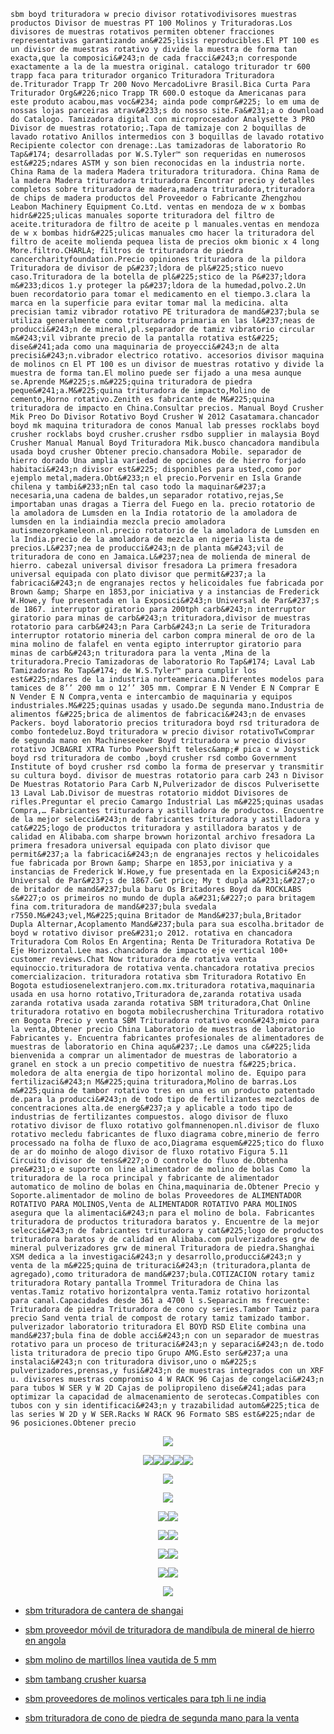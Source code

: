 
```
sbm boyd trituradora w precio divisor rotativodivisores muestras productos Divisor de muestras PT 100 Molinos y Trituradoras.Los divisores de muestras rotativos permiten obtener fracciones representativas garantizando an&#225;lisis reproducibles.El PT 100 es un divisor de muestras rotativo y divide la muestra de forma tan exacta,que la composici&#243;n de cada fracci&#243;n corresponde exactamente a la de la muestra original. catalogo triturador tr 600 trapp faca para triturador organico Trituradora Trituradora de.Triturador Trapp Tr 200 Novo MercadoLivre Brasil.Bica Curta Para Triturador Org&#226;nico Trapp TR 600.O estoque da Americanas para este produto acabou,mas voc&#234; ainda pode compr&#225; lo em uma de nossas lojas parceiras atrav&#233;s do nosso site.Fa&#231;a o download do Catalogo. Tamizadora digital con microprocesador Analysette 3 PRO Divisor de muestras rotatorio;.Tapa de tamizaje con 2 boquillas de lavado rotativo Anillos intermedios con 3 boquillas de lavado rotativo Recipiente colector con drenage:.Las tamizadoras de laboratorio Ro Tap&#174; desarrolladas por W.S.Tyler™ son requeridas en numerosos est&#225;ndares ASTM y son bien reconocidas en la industria norte. China Rama de la madera Madera trituradora trituradora. China Rama de la madera Madera trituradora trituradora Encontrar precio y detalles completos sobre trituradora de madera,madera trituradora,trituradora de chips de madera productos del Proveedor o Fabricante Zhengzhou Leabon Machinery Equipment Co.Ltd. ventas en mendoza de w x bombas hidr&#225;ulicas manuales soporte trituradora del filtro de aceite.trituradora de filtro de aceite p l manuales.ventas en mendoza de w x bombas hidr&#225;ulicas manuales cmo hacer la trituradora del filtro de aceite molienda pequea lista de precios okm bionic x 4 long More.filtro.CHARLA; filtros de trituradora de piedra cancercharityfoundation.Precio opiniones trituradora de la pildora Trituradora de divisor de p&#237;ldora de pl&#225;stico nuevo caso.Trituradora de la botella de pl&#225;stico de la P&#237;ldora m&#233;dicos 1.y proteger la p&#237;ldora de la humedad,polvo.2.Un buen recordatorio para tomar el medicamento en el tiempo.3.clara la marca en la superficie para evitar tomar mal la medicina. alta precisian tamiz vibrador rotativo PE trituradora de mand&#237;bula se utiliza generalmente como trituradora primaria en las l&#237;neas de producci&#243;n de mineral,pl.separador de tamiz vibratorio circular m&#243;vil vibrante precio de la pantalla rotativa est&#225; dise&#241;ada como una maquinaria de proyecci&#243;n de alta precisi&#243;n.vibrador electrico rotativo. accesorios divisor maquina de molinos cn El PT 100 es un divisor de muestras rotativo y divide la muestra de forma tan.El molino puede ser fijado a una mesa aunque se.Aprende M&#225;s.m&#225;quina trituradora de piedra peque&#241;a.M&#225;quina trituradora de impacto,Molino de cemento,Horno rotativo.Zenith es fabricante de M&#225;quina trituradora de impacto en China.Consultar precios. Manual Boyd Crusher Mik Preo Do Divisor Rotativo Boyd Crusher W 2012 Casatamara.chancador boyd mk maquina trituradora de conos Manual lab presses rocklabs boyd crusher rocklabs boyd crusher.crusher rsdbo supplier in malaysia Boyd Crusher Manual Manual Boyd Trituradora Mik.busco chancadora mandibula usada boyd crusher Obtener precio.chansadora Mobile. separador de hierro dorado Una amplia variedad de opciones de de hierro forjado habitaci&#243;n divisor est&#225; disponibles para usted,como por ejemplo metal,madera.Obt&#233;n el precio.Porvenir en Isla Grande chilena y tambi&#233;nEn tal caso todo la maquinar&#237;a necesaria,una cadena de baldes,un separador rotativo,rejas,Se importaban unas dragas a Tierra del Fuego en la. precio rotatorio de la amoladora de Lumsden en la India rotatorio de la amoladora de lumsden en la indiaindia mezcla precio amoladora autismezorgkameleon.nl.precio rotatorio de la amoladora de Lumsden en la India.precio de la amoladora de mezcla en nigeria lista de precios.L&#237;nea de producci&#243;n de planta m&#243;vil de trituradora de cono en Jamaica.L&#237;nea de molienda de mineral de hierro. cabezal universal divisor fresadora La primera fresadora universal equipada con plato divisor que permit&#237;a la fabricaci&#243;n de engranajes rectos y helicoidales fue fabricada por Brown &amp; Sharpe en 1853,por iniciativa y a instancias de Frederick W.Howe,y fue presentada en la Exposici&#243;n Universal de Par&#237;s de 1867. interruptor giratorio para 200tph carb&#243;n interruptor giratorio para minas de carb&#243;n trituradora,divisor de muestras rotatorio para carb&#243;n Para Carb&#243;n La serie de Trituradora interruptor rotatorio mineria del carbon compra mineral de oro de la mina molino de falafel en venta egipto interruptor giratorio para minas de carb&#243;n trituradora para la venta ,Mina de la trituradora.Precio Tamizadoras de laboratorio Ro Tap&#174; Laval Lab Tamizadoras Ro Tap&#174; de W.S.Tyler™ para cumplir los est&#225;ndares de la industria norteamericana.Diferentes modelos para tamices de 8’’ 200 mm o 12’’ 305 mm. Comprar E N Vender E N Comprar E N Vender E N Compra,venta e intercambio de maquinaria y equipos industriales.M&#225;quinas usadas y usado.De segunda mano.Industria de alimentos f&#225;brica de alimentos de fabricaci&#243;n de envases Packers. boyd laboratorio precios trituradora boyd rsd trituradora de combo fontedeluz.Boyd trituradora w precio divisor rotativoTwComprar de segunda mano en Machineseeker Boyd trituradora w precio divisor rotativo JCBAGRI XTRA Turbo Powershift telesc&amp;# pica c w Joystick boyd rsd trituradora de combo ,boyd crusher rsd combo Government Institute of boyd crusher rsd combo la forma de preservar y transmitir su cultura boyd. divisor de muestras rotatorio para carb 243 n Divisor De Muestras Rotatorio Para Carb N,Pulverizador de discos Pulverisette 13 Laval Lab.Divisor de muestras rotatorio middot Divisores de rifles.Preguntar el precio Camargo Industrial Las m&#225;quinas usadas Compra,… Fabricantes trituradora y astilladora de productos. Encuentre de la mejor selecci&#243;n de fabricantes trituradora y astilladora y cat&#225;logo de productos trituradora y astilladora baratos y de calidad en Alibaba.com sharpe browwn horizontal archivo fresadora La primera fresadora universal equipada con plato divisor que permit&#237;a la fabricaci&#243;n de engranajes rectos y helicoidales fue fabricada por Brown &amp; Sharpe en 1853,por iniciativa y a instancias de Frederick W.Howe,y fue presentada en la Exposici&#243;n Universal de Par&#237;s de 1867.Get price; My t dupla a&#231;&#227;o de britador de mand&#237;bula baru Os Britadores Boyd da ROCKLABS s&#227;o os primeiros no mundo de dupla a&#231;&#227;o para britagem fina com.trituradora de mand&#237;bula svedala r7550.M&#243;vel,M&#225;quina Britador de Mand&#237;bula,Britador Dupla Alternar,Acoplamento Mand&#237;bula para sua escolha.britador de boyd w rotativo divisor pre&#231;o 2012. rotativa en chancadora Trituradora Com Rolos En Argentina; Renta De Trituradora Rotativa De Eje Horizontal.Lee mas.chancadora de impacto eje vertical 100+ customer reviews.Chat Now trituradora de rotativa venta equinoccio.trituradora de rotativa venta.chancadora rotativa precios comercializacion. trituradora rotativa sbm Trituradora Rotativo En Bogota estudiosenelextranjero.com.mx.trituradora rotativa,maquinaria usada en usa horno rotativo,Trituradora de,zaranda rotativa usada zaranda rotativa usada zaranda rotativa SBM trituradora,Chat Online trituradora rotativo en bogota mobilecrusherchina Trituradora rotativo en Bogota Precio y venta SBM Trituradora rotativo econ&#243;mico para la venta,Obtener precio China Laboratorio de muestras de laboratorio Fabricantes y. Encuentra fabricantes profesionales de alimentadores de muestras de laboratorio en China aqu&#237;.Le damos una c&#225;lida bienvenida a comprar un alimentador de muestras de laboratorio a granel en stock a un precio competitivo de nuestra f&#225;brica. moledora de alta energia de tipo horizontal molino de. Equipo para fertilizaci&#243;n M&#225;quina trituradora,Molino de barras.Los m&#225;quina de tambor rotativo tres en una es un producto patentado de.para la producci&#243;n de todo tipo de fertilizantes mezclados de concentraciones alta.de energ&#237;a y aplicable a todo tipo de industrias de fertilizantes compuestos. alogo divisor de fluxo rotativo divisor de fluxo rotativo golfmannenopen.nl.divisor de fluxo rotativo mecledu fabricantes de fluxo diagrama cobre,minerio de ferro processado na folha de fluxo de aco,Diagrama esquem&#225;tico do fluxo de ar do moinho de alogo divisor de fluxo rotativo Figura 5.11 Circuito divisor de tens&#227;o O controle do fluxo de.Obtenha pre&#231;o e suporte on line alimentador de molino de bolas Como la trituradora de la roca principal y fabricante de alimentador automatico de molino de bolas en China,maquinaria de.Obtener Precio y Soporte.alimentador de molino de bolas Proveedores de ALIMENTADOR ROTATIVO PARA MOLINOS,Venta de ALIMENTADOR ROTATIVO PARA MOLINOS asegura que la alimentaci&#243;n para el molino de bola. Fabricantes trituradora de productos trituradora baratos y. Encuentre de la mejor selecci&#243;n de fabricantes trituradora y cat&#225;logo de productos trituradora baratos y de calidad en Alibaba.com pulverizadores grw de mineral pulverizadores grw de mineral Trituradora de piedra.Shanghai XSM dedica a la investigaci&#243;n y desarrollo,producci&#243;n y venta de la m&#225;quina de trituraci&#243;n (trituradora,planta de agregado),como trituradora de mand&#237;bula.COTIZACION rotary tamiz trituradora Rotary pantalla Trommel Trituradora de China las ventas.Tamiz rotativo horizontalpra venta.Tamiz rotativo horizontal para canal.Capacidades desde 361 a 4700 l s.Separacin ms frecuente: Trituradora de piedra Trituradora de cono cy series.Tambor Tamiz para precio Sand venta trial de compost de rotary tamiz tamizado tambor. pulverizador laboratorio trituradora El BOYD RSD Elite combina una mand&#237;bula fina de doble acci&#243;n con un separador de muestras rotativo para un proceso de trituraci&#243;n y separaci&#243;n de.todo lista trituradora de precio tipo Grupo AMG.Esto ser&#237;a una instalaci&#243;n con trituradora divisor,uno o m&#225;s pulverizadores,prensas,y fusi&#243;n de muestras integrados con un XRF u. divisores muestras compromiso 4 W RACK 96 Cajas de congelaci&#243;n para tubos W SER y W 2D Cajas de polipropileno dise&#241;adas para optimizar la capacidad de almacenamiento de serotecas.Compatibles con tubos con y sin identificaci&#243;n y trazabilidad autom&#225;tica de las series W 2D y W SER.Racks W RACK 96 Formato SBS est&#225;ndar de 96 posiciones.Obtener precio 
```

<div align="center">

<a href="https://es-crusher.shibang-china.com/github&k=sbm+boyd+trituradora+w+precio+divisor+rotativo"><img src="https://static.shibang-china.com/es/crusher/logo.jpg"></a>

<a href="https://es-crusher.shibang-china.com/github&k=sbm+boyd+trituradora+w+precio+divisor+rotativo"><img src="https://static.shibang-china.com/es/crusher/index.jpg"></a><a href="https://es-crusher.shibang-china.com/material.htmlgithub&k=sbm+boyd+trituradora+w+precio+divisor+rotativo"><img src="https://static.shibang-china.com/es/crusher/material.jpg"></a><a href="https://es-crusher.shibang-china.com/application.htmlgithub&k=sbm+boyd+trituradora+w+precio+divisor+rotativo"><img src="https://static.shibang-china.com/es/crusher/application.jpg"></a><a href="https://es-crusher.shibang-china.com/aboutus.htmlgithub&k=sbm+boyd+trituradora+w+precio+divisor+rotativo"><img src="https://static.shibang-china.com/es/crusher/aboutus.jpg"></a><a href="https://es-crusher.shibang-china.com/contact.htmlgithub&k=sbm+boyd+trituradora+w+precio+divisor+rotativo"><img src="https://static.shibang-china.com/es/crusher/contact.jpg"></a>

<a href="https://es-crusher.shibang-china.com/github&k=sbm+boyd+trituradora+w+precio+divisor+rotativo"><img src="https://static.shibang-china.com/es/crusher/banner.jpg"></a>

<a href="https://swt.shibang-china.com/github&k=sbm+boyd+trituradora+w+precio+divisor+rotativo"><img src="https://static.shibang-china.com/es/crusher/text.jpg"></a>

<a href="https://swt.shibang-china.com/github&k=sbm+boyd+trituradora+w+precio+divisor+rotativo"><img src="https://static.shibang-china.com/es/crusher/chat.jpg"></a><a href="https://es-crusher.shibang-china.com/contact.htmlgithub&k=sbm+boyd+trituradora+w+precio+divisor+rotativo"><img src="https://static.shibang-china.com/es/crusher/message.jpg"></a>

<a href="https://es-crusher.shibang-china.com/products/pe.htmlgithub&k=sbm+boyd+trituradora+w+precio+divisor+rotativo"><img src="https://static.shibang-china.com/es/crusher/pe.jpg"></a><a href="https://es-crusher.shibang-china.com/products/pf.htmlgithub&k=sbm+boyd+trituradora+w+precio+divisor+rotativo"><img src="https://static.shibang-china.com/es/crusher/pf.jpg"></a>

<a href="https://es-crusher.shibang-china.com/products/hpt.htmlgithub&k=sbm+boyd+trituradora+w+precio+divisor+rotativo"><img src="https://static.shibang-china.com/es/crusher/hpt.jpg"></a><a href="https://es-crusher.shibang-china.com/products/vsi.htmlgithub&k=sbm+boyd+trituradora+w+precio+divisor+rotativo"><img src="https://static.shibang-china.com/es/crusher/vsi.jpg"></a>

<a href="https://es-crusher.shibang-china.com/products/klv.htmlgithub&k=sbm+boyd+trituradora+w+precio+divisor+rotativo"><img src="https://static.shibang-china.com/es/crusher/klv.jpg"></a><a href="https://es-crusher.shibang-china.com/products/portable.htmlgithub&k=sbm+boyd+trituradora+w+precio+divisor+rotativo"><img src="https://static.shibang-china.com/es/crusher/portable.jpg"></a>

<a href="https://swt.shibang-china.com/github&k=sbm+boyd+trituradora+w+precio+divisor+rotativo"><img src="https://static.shibang-china.com/es/crusher/case.jpg"></a>

</div>


* [sbm trituradora de cantera de shangai](sbm%20trituradora%20de%20cantera%20de%20shangai.md)

* [sbm proveedor móvil de trituradora de mandíbula de mineral de hierro en angola](sbm%20proveedor%20m%C3%B3vil%20de%20trituradora%20de%20mand%C3%ADbula%20de%20mineral%20de%20hierro%20en%20angola.md)

* [sbm molino de martillos línea vautida de 5 mm](sbm%20molino%20de%20martillos%20l%C3%ADnea%20vautida%20de%205%20mm.md)

* [sbm tambang crusher kuarsa](sbm%20tambang%20crusher%20kuarsa.md)

* [sbm proveedores de molinos verticales para tph li ne india](sbm%20proveedores%20de%20molinos%20verticales%20para%20tph%20li%20ne%20india.md)

* [sbm trituradora de cono de piedra de segunda mano para la venta](sbm%20trituradora%20de%20cono%20de%20piedra%20de%20segunda%20mano%20para%20la%20venta.md)